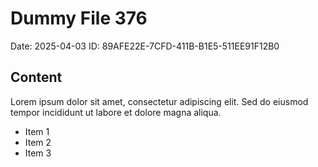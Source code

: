 # Dummy File 376

Date: 2025-04-03
ID: 89AFE22E-7CFD-411B-B1E5-511EE91F12B0

## Content

Lorem ipsum dolor sit amet, consectetur adipiscing elit.
Sed do eiusmod tempor incididunt ut labore et dolore magna aliqua.

* Item 1
* Item 2
* Item 3
